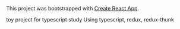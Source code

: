 This project was bootstrapped with [Create React App](https://github.com/facebook/create-react-app).

toy project for typescript study Using typescript, redux, redux-thunk
